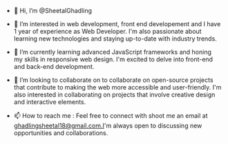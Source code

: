 - 👋 Hi, I’m @SheetalGhadling
- 👀 I’m interested in web development, front end developement and I have 1 year of experience as Web Developer. I'm also passionate about learning new technologies and staying up-to-date with industry trends.
  
- 🌱 I’m currently learning advanced JavaScript frameworks and honing my skills in responsive web design. I'm excited to delve into front-end and back-end development.
  
- 💞️ I’m looking to collaborate on to collaborate on open-source projects that contribute to making the web more accessible and user-friendly. I'm also interested in collaborating on projects that involve creative design and interactive elements.
  
- 📫 How to reach me : Feel free to connect with shoot me an email at ghadlingsheetal18@gmail.com.I'm always open to discussing new opportunities and collaborations.
